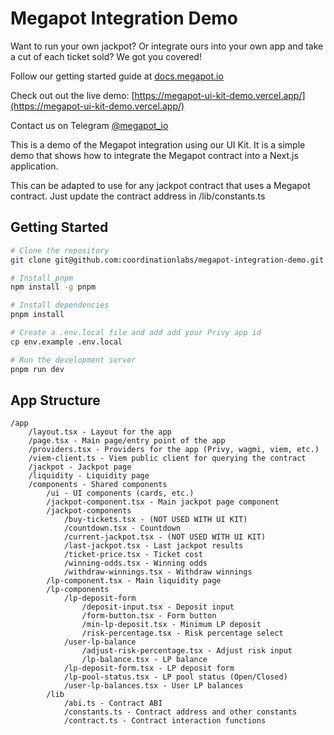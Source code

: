 # Megapot Integration Demo

Want to run your own jackpot?  Or integrate ours into your own app and take a cut of each ticket sold?  We got you covered!

Follow our getting started guide at [docs.megapot.io](https://docs.megapot.io/developers/start-here)

Check out out the live demo: [https://megapot-ui-kit-demo.vercel.app/](https://megapot-ui-kit-demo.vercel.app/)

Contact us on Telegram [@megapot_io](https://t.me/megapot_io)

This is a demo of the Megapot integration using our UI Kit. It is a simple demo that shows how to integrate the Megapot contract into a Next.js application.

This can be adapted to use for any jackpot contract that uses a Megapot contract.  Just update the contract address in /lib/constants.ts

## Getting Started

```bash
# Clone the repository
git clone git@github.com:coordinationlabs/megapot-integration-demo.git

# Install pnpm
npm install -g pnpm

# Install dependencies
pnpm install

# Create a .env.local file and add add your Privy app id
cp env.example .env.local

# Run the development server
pnpm run dev
```

## App Structure

```
/app
    /layout.tsx - Layout for the app
    /page.tsx - Main page/entry point of the app
    /providers.tsx - Providers for the app (Privy, wagmi, viem, etc.)
    /viem-client.ts - Viem public client for querying the contract
    /jackpot - Jackpot page
    /liquidity - Liquidity page
    /components - Shared components
        /ui - UI components (cards, etc.)
        /jackpot-component.tsx - Main jackpot page component
        /jackpot-components
            /buy-tickets.tsx - (NOT USED WITH UI KIT)
            /countdown.tsx - Countdown
            /current-jackpot.tsx - (NOT USED WITH UI KIT)
            /last-jackpot.tsx - Last jackpot results
            /ticket-price.tsx - Ticket cost
            /winning-odds.tsx - Winning odds
            /withdraw-winnings.tsx - Withdraw winnings
        /lp-component.tsx - Main liquidity page
        /lp-components
            /lp-deposit-form
                /deposit-input.tsx - Deposit input
                /form-button.tsx - Form button
                /min-lp-deposit.tsx - Minimum LP deposit
                /risk-percentage.tsx - Risk percentage select
            /user-lp-balance
                /adjust-risk-percentage.tsx - Adjust risk input
                /lp-balance.tsx - LP balance
            /lp-deposit-form.tsx - LP deposit form
            /lp-pool-status.tsx - LP pool status (Open/Closed)
            /user-lp-balances.tsx - User LP balances
        /lib
            /abi.ts - Contract ABI
            /constants.ts - Contract address and other constants
            /contract.ts - Contract interaction functions
```